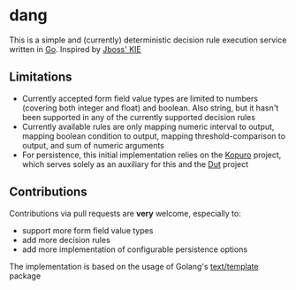 # dang

This is a simple and (currently) deterministic decision rule execution service written in [Go](https://go.dev). Inspired by [Jboss' KIE](https://docs.jboss.org/drools/release/7.49.0.Final/drools-docs/html_single/index.html#_kiechapter)

## Limitations

- Currently accepted form field value types are limited to numbers (covering both integer and float) and boolean. Also string, but it hasn't been supported in any of the currently supported decision rules
- Currently available rules are only mapping numeric interval to output, mapping boolean condition to output, mapping threshold-comparison to output, and sum of numeric arguments
- For persistence, this initial implementation relies on the [Kopuro](https://github.com/ida-namida/kopuro) project, which serves solely as an auxiliary for this and the [Dut](https://github.com/ida-namida/dut) project

## Contributions

Contributions via pull requests are **very** welcome, especially to:
- support more form field value types
- add more decision rules
- add more implementation of configurable persistence options

The implementation is based on the usage of Golang's [text/template](https://pkg.go.dev/text/template) package
